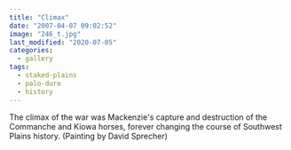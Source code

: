 ```yaml
---
title: "Climax"
date: "2007-04-07 09:02:52"
image: "246_t.jpg"
last_modified: "2020-07-05"
categories:
  - gallery
tags:
  - staked-plains
  - palo-duro
  - history  
---
```


The climax of the war was Mackenzie's capture and destruction of the Commanche and Kiowa horses, forever changing the course of Southwest Plains history. (Painting by David Sprecher)

